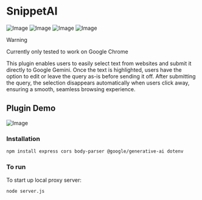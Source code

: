 # SnippetAI

![Image](https://github.com/user-attachments/assets/61fe8831-e49e-4ec7-8fe1-c5cecd91bcfb)
![Image](https://github.com/user-attachments/assets/dddf1750-db9b-46c5-87e9-44bfb0fb2ff4)
![Image](https://github.com/user-attachments/assets/e94f0a97-871d-4430-aa48-4b128dd6a433)
![Image](https://github.com/user-attachments/assets/6ba8064a-5bfc-4511-bca2-b26e2cca8dda)
> [!WARNING]
> Currently only tested to work on Google Chrome

This plugin enables users to easily select text from websites and submit it directly to Google Gemini. Once the text is highlighted, users have the option to edit or leave the query as-is before sending it off. After submitting the query, the selection disappears automatically when users click away, ensuring a smooth, seamless browsing experience.

## Plugin Demo
![Image](https://github.com/user-attachments/assets/5228dd1a-f927-4403-9c6f-b070e76d2ca0)

### Installation
``` bash
npm install express cors body-parser @google/generative-ai dotenv
```
### To run
To start up local proxy server:
``` bash
node server.js
```

